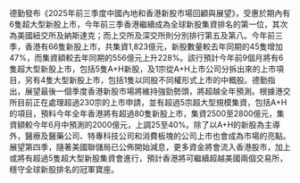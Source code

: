 德勤發布《2025年前三季度中國內地和香港新股市場回顧與展望》，受惠於期內有6隻超大型新股上市，今年前三季香港繼續成為全球新股集資排名的第一位，其次為美國紐交所及納斯達克；而上交所及深交所則分別排行第五及第八。今年前三季，香港有66隻新股上市，共集資1,823億元，新股數量較去年同期的45隻增加47%，而集資額較去年同期的556億元上升228%。該行預計今年前9個月將有6隻超大型新股上市，包括5隻A+H新股，及1宗從A+H上市公司分拆出來的上市項目，另有4隻大型新股上市，包括1隻以同股不同權形式上市的中概股。德勤指出，展望最後一個季度香港新股市場將維持強勁勢頭，將超越全年預測。根據港交所目前正在處理超過230宗的上市申請，並有超過5宗超大型規模集資，包括A+H的項目，預料今年全年香港將有超過80隻新股上市，集資2500至2800億元，集資額較今年6月中預測的2000億元，上調25至40%。除了以A+H的新股為主導外，醫療及醫藥公司、特專科技公司和消費板塊的公司上市也會成為市場的亮點。展望第四季，隨著美國聯儲局已公佈開始減息，更多資金將會流入香港股市，加上或將有超過5隻超大型新股集資會進行，預計香港將可繼續超越美國兩個交易所，穩守全球新股排名的冠軍寶座。